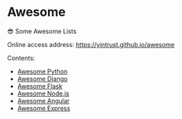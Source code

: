 # Awesome

:sunglasses: Some Awesome Lists

Online access address: <https://yintrust.github.io/awesome>

Contents:

- [Awesome Python](python.md)
- [Awesome Django](django.md)
- [Awesome Flask](flask.md)
- [Awesome Node.js](nodejs.md)
- [Awesome Angular](angular.md)
- [Awesome Express](express.md)

